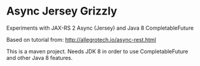 # Async Jersey Grizzly
Experiments with JAX-RS 2 Async (Jersey) and Java 8 CompletableFuture

Based on tutorial from: http://allegrotech.io/async-rest.html

This is a maven project. Needs JDK 8 in order to use CompletableFuture and other Java 8 features.
